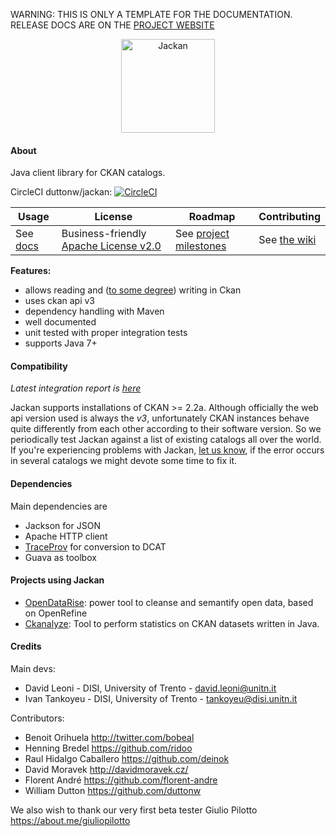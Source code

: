 <p class="josman-to-strip">
WARNING: THIS IS ONLY A TEMPLATE FOR THE DOCUMENTATION. <br/>
RELEASE DOCS ARE ON THE <a href="http://opendatatrentino.github.io/jackan/" target="_blank">PROJECT WEBSITE</a>
</p>

<p class="josman-to-strip" align="center">
<img alt="Jackan" src="docs/img/jackan-logo-200px.png" width="150px">
<br/>
</p>


#### About

Java client library for CKAN catalogs.

CircleCI duttonw/jackan: [![CircleCI](https://circleci.com/gh/duttonw/jackan.svg?style=svg)](https://circleci.com/gh/duttonw/jackan)


|**Usage**|**License**|**Roadmap**|**Contributing**|
|-----------|---------|-----------|----------------|
| See [docs](docs) |Business-friendly [Apache License v2.0](LICENSE.txt) | See [project milestones](../../milestones) | See [the wiki](../../wiki)|


**Features:**

  * allows reading and (<a href="docs/README.md#supported-operations" target="_blank">to some degree</a>) writing in Ckan  
  * uses ckan api v3  
  * dependency handling with Maven
  * well documented
  * unit tested with proper integration tests    
  * supports Java 7+

#### Compatibility

_Latest integration report is <a href="http://opendatatrentino.github.io/jackan/reports/latest/" target="_blank">here</a>_

Jackan supports installations of CKAN >= 2.2a. Although officially the web api version used is always the _v3_, unfortunately CKAN instances behave quite differently from each other according to their software version. So we periodically test Jackan against a list of existing catalogs all over the world. If you're experiencing problems with Jackan, [let us know](https://github.com/opendatatrentino/jackan/issues), if the error occurs in several catalogs we might devote some time to fix it.

#### Dependencies

Main dependencies are 

* Jackson for JSON
* Apache HTTP client 
* <a href="http://opendatatrentino.github.io/traceprov" target="_blank">TraceProv</a> for conversion to DCAT
* Guava as toolbox



#### Projects using Jackan

* [OpenDataRise](https://github.com/opendatatrentino/OpenDataRise): power tool to cleanse and semantify open data, based on OpenRefine
* [Ckanalyze](https://github.com/opendatatrentino/CKANalyze): Tool to perform statistics on CKAN datasets written in Java.


#### Credits

Main devs:

* David Leoni - DISI, University of Trento - david.leoni@unitn.it
* Ivan Tankoyeu - DISI, University of Trento - tankoyeu@disi.unitn.it


Contributors:

* Benoit Orihuela http://twitter.com/bobeal
* Henning Bredel https://github.com/ridoo
* Raul Hidalgo Caballero https://github.com/deinok
* David Moravek http://davidmoravek.cz/
* Florent André https://github.com/florent-andre
* William Dutton https://github.com/duttonw

We also wish to thank our very first beta tester Giulio Pilotto https://about.me/giuliopilotto



